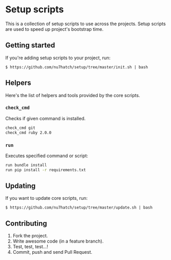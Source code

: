 # Setup scripts

This is a collection of setup scripts to use across the projects.
Setup scripts are used to speed up project's bootstrap time.

## Getting started

If you're adding setup scripts to your project, run:

    $ https://github.com/nu7hatch/setup/tree/master/init.sh | bash

## Helpers

Here's the list of helpers and tools provided by the core scripts.

### `check_cmd`

Checks if given command is installed.

```sh
check_cmd git
check_cmd ruby 2.0.0
```

### `run`

Executes specified command or script:

```sh
run bundle install
run pip install -r requirements.txt
```

## Updating

If you want to update core scripts, run:

    $ https://github.com/nu7hatch/setup/tree/master/update.sh | bash

## Contributing

1. Fork the project.
2. Write awesome code (in a feature branch).
3. Test, test, test...!
4. Commit, push and send Pull Request.
